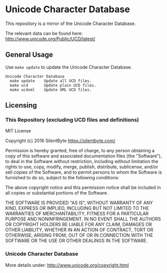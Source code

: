 
Unicode Character Database
==========================

This repository is a mirror of the Unicode Character Database.

The relevant data can be found here:
http://www.unicode.org/Public/UCD/latest/



## General Usage

Use `make update` to update the Unicode Character Database.

```make
Unicode Character Database
  make update    Update all UCD files.
  make ucd       Update plain UCD files.
  make ucdxml    Update XML UCD files.
```


## Licensing

### This Repository (excluding UCD files and definitions)

MIT License

Copyright (c) 2016 SilentByte <https://silentbyte.com/>

Permission is hereby granted, free of charge, to any person obtaining a copy
of this software and associated documentation files (the "Software"), to deal
in the Software without restriction, including without limitation the rights
to use, copy, modify, merge, publish, distribute, sublicense, and/or sell
copies of the Software, and to permit persons to whom the Software is
furnished to do so, subject to the following conditions:

The above copyright notice and this permission notice shall be included in all
copies or substantial portions of the Software.

THE SOFTWARE IS PROVIDED "AS IS", WITHOUT WARRANTY OF ANY KIND, EXPRESS OR
IMPLIED, INCLUDING BUT NOT LIMITED TO THE WARRANTIES OF MERCHANTABILITY,
FITNESS FOR A PARTICULAR PURPOSE AND NONINFRINGEMENT. IN NO EVENT SHALL THE
AUTHORS OR COPYRIGHT HOLDERS BE LIABLE FOR ANY CLAIM, DAMAGES OR OTHER
LIABILITY, WHETHER IN AN ACTION OF CONTRACT, TORT OR OTHERWISE, ARISING FROM,
OUT OF OR IN CONNECTION WITH THE SOFTWARE OR THE USE OR OTHER DEALINGS IN THE
SOFTWARE.



### Unicode Character Database

More details under:
http://www.unicode.org/copyright.html


